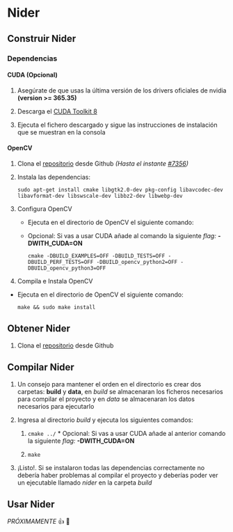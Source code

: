 # Nider

## Construir Nider

### Dependencias

#### CUDA (Opcional)

1. Asegúrate de que usas la última versión de los drivers oficiales de nvidia **(version >= 365.35)**

2. Descarga el [CUDA Toolkit 8 ](https://developer.nvidia.com/cuda-downloads)

3. Ejecuta el fichero descargado y sigue las instrucciones de instalación que se muestran en la consola

#### OpenCV

1. Clona el [repositorio](https://github.com/opencv/opencv/tree/e0435d3b8a871b54f9a78bb8662e47e47c36b05c) desde Github *(Hasta el instante [#7356](https://github.com/opencv/opencv/pull/7356))*

2. Instala las dependencias:

    ``sudo apt-get install cmake libgtk2.0-dev pkg-config libavcodec-dev libavformat-dev libswscale-dev libbz2-dev libwebp-dev``

3. Configura OpenCV
	* Ejecuta en el directorio de OpenCV el siguiente comando:
	* Opcional: Si vas a usar CUDA añade al comando la siguiente *flag:* **-DWITH_CUDA=ON**

      ``cmake -DBUILD_EXAMPLES=OFF -DBUILD_TESTS=OFF -DBUILD_PERF_TESTS=OFF -DBUILD_opencv_python2=OFF -DBUILD_opencv_python3=OFF``

4. Compila e Instala OpenCV
  * Ejecuta en el directorio de OpenCV el siguiente comando:

      ``make && sudo make install``

## Obtener Nider

1. Clona el [repositorio](https://github.com/capgadsx/nider) desde Github

## Compilar Nider

1. Un consejo para mantener el orden en el directorio es crear dos carpetas: **build** y **data**, en *build* se almacenaran los ficheros necesarios para compilar el proyecto y en *data* se almacenaran los datos necesarios para ejecutarlo

2. Ingresa al directorio *build* y ejecuta los siguientes comandos:

      1. ``cmake ../``
        * Opcional: Si vas a usar CUDA añade al anterior comando la siguiente *flag:* **-DWITH_CUDA=ON**

      2. ``make``

3. ¡Listo!. Si se instalaron todas las dependencias correctamente no debería haber problemas al compilar el proyecto y deberías poder ver un ejecutable llamado *nider* en la carpeta *build*

## Usar Nider

*PRÓXIMAMENTE* :+1: :tada: